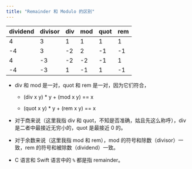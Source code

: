 ```yaml
---
title: "Remainder 和 Modulo 的区别"
---
```


| dividend | divisor | div | mod | quot | rem |
|----------|---------|-----|-----|------|-----|
| 4        | 3       | 1   | 1   | 1    | 1   |
| -4       | 3       | -2  | 2   | -1   | -1  |
| 4        | -3      | -2  | -2  | -1   | 1   |
| -4       | -3      | 1   | -1  | 1    | -1  |

* div 和 mod 是一对，quot 和 rem 是一对，因为它们符合，

  - (div x y) * y + (mod x y) == x

  - (quot x y) * y + (rem x y) == x

* 对于商来说（这里我指 div 和 quot，不知是否准确，姑且先这么称呼），div 是二者中最接近无穷小的，quot 是最接近 0 的。

* 对于余数来说（这里我指 mod 和 rem），mod 的符号和除数（divisor）一致，rem 的符号和被除数（dividend）一致。

* C 语言和 Swift 语言中的 `%` 都是指 remainder。